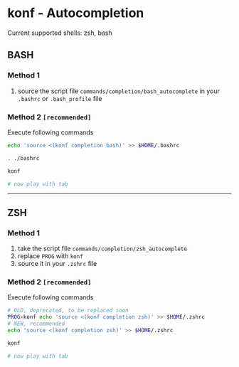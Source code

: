 
# konf - Autocompletion

Current supported shells: zsh, bash

## BASH

### Method 1

1. source the script file `commands/completion/bash_autocomplete` in your `.bashrc` or `.bash_profile` file

### Method 2 `[recommended]`

Execute following commands

```sh
echo 'source <(konf completion bash)' >> $HOME/.bashrc

. ./bashrc

konf

# now play with tab
```

---

## ZSH

### Method 1

1. take the script file `commands/completion/zsh_autocomplete`
2. replace `PROG` with `konf`
3. source it in your `.zshrc` file

### Method 2 `[recommended]`

Execute following commands

```sh
# OLD, deprecated, to be replaced soon
PROG=konf echo 'source <(konf completion zsh)' >> $HOME/.zshrc
# NEW, recommended
echo 'source <(konf completion zsh)' >> $HOME/.zshrc

konf

# now play with tab
```
